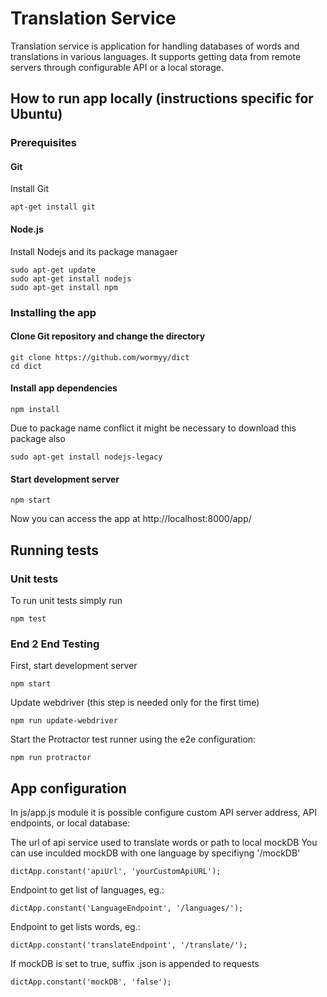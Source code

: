 # Translation Service

Translation service is application for handling databases of words and translations in various languages. It supports getting data from remote servers through configurable API or a local storage.

## How to run app locally (instructions specific for Ubuntu)

### Prerequisites

#### Git

Install Git

    apt-get install git

#### Node.js
Install Nodejs and its package managaer

    sudo apt-get update
    sudo apt-get install nodejs
    sudo apt-get install npm

### Installing the app

#### Clone Git repository and change the directory

    git clone https://github.com/wormyy/dict
    cd dict


#### Install app dependencies

    npm install

Due to package name conflict it might be necessary to download this package also

    sudo apt-get install nodejs-legacy

#### Start development server

    npm start

 Now you can access the app at http://localhost:8000/app/

## Running tests

### Unit tests

To run unit tests simply run

    npm test


### End 2 End Testing

First, start development server

    npm start



Update webdriver (this step is needed only for the first time)

    npm run update-webdriver

 Start the Protractor test runner using the e2e configuration:

    npm run protractor

## App configuration

In js/app.js module it is possible configure custom API server address, API endpoints, or local database:

The url of api service used to translate words or path to local mockDB
You can use inculded mockDB with one language by specifiyng '/mockDB'

    dictApp.constant('apiUrl', 'yourCustomApiURL');

Endpoint to get list of languages, eg.:

    dictApp.constant('LanguageEndpoint', '/languages/');

Endpoint to get lists words, eg.:

    dictApp.constant('translateEndpoint', '/translate/');

If mockDB is set to true, suffix .json is appended to requests

    dictApp.constant('mockDB', 'false');
